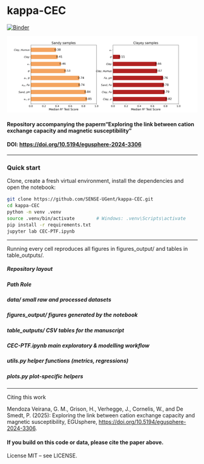 # kappa-CEC

[![Binder](https://mybinder.org/badge_logo.svg)](https://mybinder.org/v2/gh/SENSE-UGent/kappa-CEC/HEAD?filepath=CEC-PTF.ipynb)

![Overview bar plot](./figures_output/barplot.png)

#### Repository accompanying the paperm“Exploring the link between cation exchange capacity and magnetic susceptibility”  
#### DOI: https://doi.org/10.5194/egusphere-2024-3306  

---

### Quick start

Clone, create a fresh virtual environment, install the dependencies and open the notebook:

```bash
git clone https://github.com/SENSE-UGent/kappa-CEC.git
cd kappa-CEC
python -m venv .venv
source .venv/bin/activate        # Windows: .venv\Scripts\activate
pip install -r requirements.txt
jupyter lab CEC-PTF.ipynb
```

---

Running every cell reproduces all figures in figures_output/ and tables in table_outputs/.

##### Repository layout
##### Path	Role
##### data/	small raw and processed datasets
##### figures_output/	figures generated by the notebook
##### table_outputs/	CSV tables for the manuscript
##### CEC-PTF.ipynb	main exploratory & modelling workflow
##### utils.py	helper functions (metrics, regressions)
##### plots.py	plot-specific helpers

--- 

Citing this work

Mendoza Veirana, G. M., Grison, H., Verhegge, J., Cornelis, W., and De Smedt, P. (2025): Exploring the link between cation exchange capacity and magnetic susceptibility, EGUsphere, https://doi.org/10.5194/egusphere-2024-3306.

#### If you build on this code or data, please cite the paper above.

License
MIT – see LICENSE.
